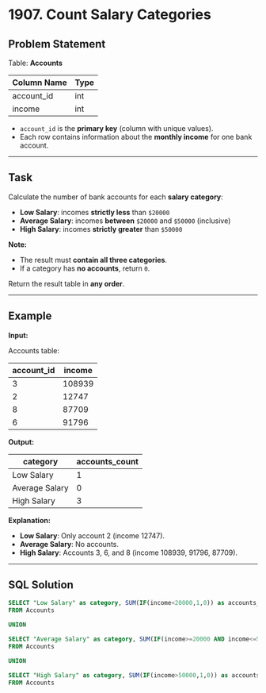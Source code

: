 # 1907. Count Salary Categories

## Problem Statement

Table: **Accounts**

| Column Name | Type |
|-------------|------|
| account_id  | int  |
| income      | int  |

- `account_id` is the **primary key** (column with unique values).
- Each row contains information about the **monthly income** for one bank account.

---

## Task

Calculate the number of bank accounts for each **salary category**:
- **Low Salary**: incomes **strictly less** than `$20000`
- **Average Salary**: incomes **between** `$20000` and `$50000` (inclusive)
- **High Salary**: incomes **strictly greater** than `$50000`

**Note:**
- The result must **contain all three categories**.
- If a category has **no accounts**, return `0`.

Return the result table in **any order**.

---

## Example

**Input:**

Accounts table:

| account_id | income |
|------------|--------|
| 3          | 108939 |
| 2          | 12747  |
| 8          | 87709  |
| 6          | 91796  |

**Output:**

| category        | accounts_count |
|-----------------|-----------------|
| Low Salary      | 1               |
| Average Salary  | 0               |
| High Salary     | 3               |

**Explanation:**
- **Low Salary**: Only account 2 (income 12747).
- **Average Salary**: No accounts.
- **High Salary**: Accounts 3, 6, and 8 (income 108939, 91796, 87709).

---

## SQL Solution

```sql
SELECT "Low Salary" as category, SUM(IF(income<20000,1,0)) as accounts_count 
FROM Accounts

UNION

SELECT "Average Salary" as category, SUM(IF(income>=20000 AND income<=50000,1,0)) as accounts_count 
FROM Accounts

UNION

SELECT "High Salary" as category, SUM(IF(income>50000,1,0)) as accounts_count 
FROM Accounts
```
